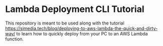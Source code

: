 # Lambda Deployment CLI Tutorial
This repository is meant to be used along with the tutorial https://simedia.tech/blog/deploying-to-aws-lambda-the-quick-and-dirty-way/ to learn how to quickly deploy from your PC to an AWS Lambda function.
